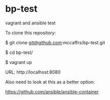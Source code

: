 # bp-test

vagrant and ansible test

To clone this repository:

$ git clone git@github.com:mccaffrs/bp-test.git

$ cd bp-test/

$ vagrant up

URL: http://localhost:8080

Also need to look at this as a better option:

https://github.com/ansible/ansible-container

